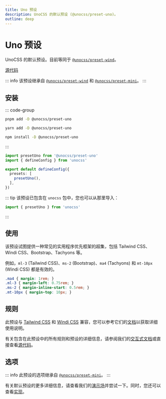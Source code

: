 ```yaml
---
title: Uno 预设
description: UnoCSS 的默认预设 (@unocss/preset-uno)。
outline: deep
---
```


# Uno 预设

UnoCSS 的默认预设。目前等同于 [`@unocss/preset-wind`](/presets/wind)。

[源代码](https://github.com/unocss/unocss/tree/main/packages/preset-uno)

::: info
该预设继承自 [`@unocss/preset-wind`](/presets/wind) 和 [`@unocss/preset-mini`](/presets/mini)。
:::

## 安装

::: code-group
  ```bash [pnpm]
  pnpm add -D @unocss/preset-uno
  ```
  ```bash [yarn]
  yarn add -D @unocss/preset-uno
  ```
  ```bash [npm]
  npm install -D @unocss/preset-uno
  ```
:::

```ts [uno.config.ts]
import presetUno from '@unocss/preset-uno'
import { defineConfig } from 'unocss'

export default defineConfig({
  presets: [
    presetUno(),
  ],
})
```

::: tip
该预设已包含在 `unocss` 包中，您也可以从那里导入：

```ts
import { presetUno } from 'unocss'
```
:::

## 使用

该预设试图提供一种常见的实用程序优先框架的超集，包括 Tailwind CSS、Windi CSS、Bootstrap、Tachyons 等。

例如，`ml-3` (Tailwind CSS)、`ms-2` (Bootstrap)、`ma4` (Tachyons) 和 `mt-10px` (Windi CSS) 都是有效的。

```css
.ma4 { margin: 1rem; }
.ml-3 { margin-left: 0.75rem; }
.ms-2 { margin-inline-start: 0.5rem; }
.mt-10px { margin-top: 10px; }
```

## 规则

此预设与 [Tailwind CSS](https://tailwindcss.com/) 和 [Windi CSS](https://windicss.org/) 兼容，您可以参考它们的[文档](https://tailwindcss.com/docs)以获取详细使用说明。

有关包含在此预设中的所有规则和预设的详细信息，请参阅我们的[交互式文档](https://unocss.dev/interactive/)或直接查看[源代码](https://github.com/unocss/unocss/tree/main/packages/preset-uno)。

## 选项

::: info
此预设的选项继承自 [`@unocss/preset-mini`](/presets/mini#选项)。
:::

有关默认预设的更多详细信息，请查看我们的[演示场](/play/)并尝试一下。同时，您还可以查看[实现](https://github.com/unocss/unocss/tree/main/packages)。
